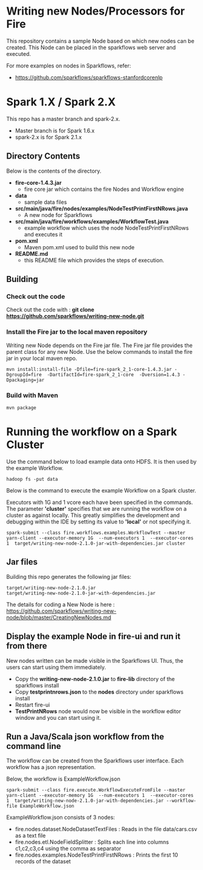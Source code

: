 # Writing new Nodes/Processors for Fire

This repository contains a sample Node based on which new nodes can be created. This Node can be placed in the sparkflows web server and executed.

For more examples on nodes in Sparkflows, refer:

- https://github.com/sparkflows/sparkflows-stanfordcorenlp

# Spark 1.X / Spark 2.X

This repo has a master branch and spark-2.x.

- Master branch is for Spark 1.6.x
- spark-2.x is for Spark 2.1.x


## Directory Contents

Below is the contents of the directory.

* **fire-core-1.4.3.jar**
    * fire core jar which contains the fire Nodes and Workflow engine
* **data**
    * sample data files
* **src/main/java/fire/nodes/examples/NodeTestPrintFirstNRows.java**
    * A new node for Sparkflows
* **src/main/java/fire/workflows/examples/WorkflowTest.java**
    * example workflow which uses the node NodeTestPrintFirstNRows and executes it
* **pom.xml**
    * Maven pom.xml used to build this new node
* **README.md**
    * this README file which provides the steps of execution.

## Building

### Check out the code

Check out the code with : **git clone https://github.com/sparkflows/writing-new-node.git**

### Install the Fire jar to the local maven repository

Writing new Node depends on the Fire jar file. The Fire jar file provides the parent class for any new Node. Use the below commands to install the fire jar in your local maven repo.

    mvn install:install-file -Dfile=fire-spark_2_1-core-1.4.3.jar -DgroupId=fire  -DartifactId=fire-spark_2_1-core  -Dversion=1.4.3 -Dpackaging=jar
    
### Build with Maven

    mvn package

# Running the workflow on a Spark Cluster

Use the command below to load example data onto HDFS. It is then used by the example Workflow.

	hadoop fs -put data

Below is the command to execute the example Workflow on a Spark cluster. 

Executors with 1G and 1 vcore each have been specified in the commands. The parameter **'cluster'** specifies that we are running the workflow on a cluster as against locally. This greatly simplifies the development and debugging within the IDE by setting its value to **'local'** or not specifying it.

	spark-submit --class fire.workflows.examples.WorkflowTest --master yarn-client --executor-memory 1G  --num-executors 1  --executor-cores 1  target/writing-new-node-2.1.0-jar-with-dependencies.jar cluster


## Jar files

Building this repo generates the following jar files:

	target/writing-new-node-2.1.0.jar
	target/writing-new-node-2.1.0-jar-with-dependencies.jar

The details for coding a New Node is here : https://github.com/sparkflows/writing-new-node/blob/master/CreatingNewNodes.md


## Display the example Node in fire-ui and run it from there

New nodes written can be made visible in the Sparkflows UI. Thus, the users can start using them immediately.

* Copy the **writing-new-node-2.1.0.jar** to **fire-lib** directory of the sparkflows install
* Copy **testprintnrows.json** to the **nodes** directory under sparkflows install
* Restart fire-ui
* **TestPrintNRows** node would now be visible in the workflow editor window and you can start using it.


## Run a Java/Scala json workflow from the command line

The workflow can be created from the Sparkflows user interface. Each workflow has a json representation.

Below, the workflow is ExampleWorkflow.json

	spark-submit --class fire.execute.WorkflowExecuteFromFile --master yarn-client --executor-memory 1G  --num-executors 1  --executor-cores 1  target/writing-new-node-2.1.0-jar-with-dependencies.jar --workflow-file ExampleWorkflow.json

ExampleWorkflow.json consists of 3 nodes:

* fire.nodes.dataset.NodeDatasetTextFiles : Reads in the file data/cars.csv as a text file
* fire.nodes.etl.NodeFieldSplitter : Splits each line into columns c1,c2,c3,c4 using the comma as separator
* fire.nodes.examples.NodeTestPrintFirstNRows : Prints the first 10 records of the dataset





	


